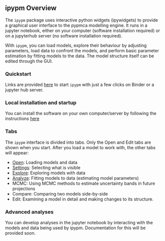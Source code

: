 ## ipypm Overview
The `ipypm` package uses interactive python widgets (ipywidgets) to provide a graphical user interface
to the pypmca modelling engine.
It runs in a jupyter notebook, either on your computer (software installation required)
or on a jupyterhub server (no software installation required).

With `ipypm`, you can load models, explore their behaviour by adjusting parameters,
load data to confront the models, and perform basic parameter estimation by fitting models to the data.
The model structure itself can be edited through the GUI.

### Quickstart

Links are provided [here](https://github.com/pypm/quickstart)
to start `ipypm` with just a few clicks on Binder or a jupyter hub server.

### Local installation and startup

You can install the software on your own computer/server by following the instructions
[here](installation.md)

### Tabs

The `ipypm` interface is divided into tabs. Only the Open and Edit tabs are shown when you start.
After you load a model to work with, the other tabs will appear:

* [Open](open.md): Loading models and data
* [Settings](settings.md): Selecting what is visible
* [Explore](explore.md): Exploring models with data
* [Analyze](analyze.md): Fitting models to data (estimating model parameters)
* MCMC: Using MCMC methods to estimate uncertainty bands in future projections
* Compare: Comparing two models side-by-side
* Edit: Examining a model in detail and making changes to its structure.

### Advanced analyses

You can develop analyses in the jupyter notebook by
interacting with the models and data being used by ipypm.
Documentation for this will be provided soon.
